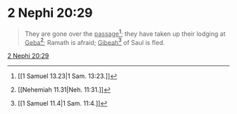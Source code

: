 # 2 Nephi 20:29

> They are gone over the <u>passage</u>[^a]; they have taken up their lodging at <u>Geba</u>[^b]; Ramath is afraid; <u>Gibeah</u>[^c] of Saul is fled.

[2 Nephi 20:29](https://www.churchofjesuschrist.org/study/scriptures/bofm/2-ne/20?lang=eng&id=p29#p29)


[^a]: [[1 Samuel 13.23|1 Sam. 13:23.]]
[^b]: [[Nehemiah 11.31|Neh. 11:31.]]
[^c]: [[1 Samuel 11.4|1 Sam. 11:4.]]
